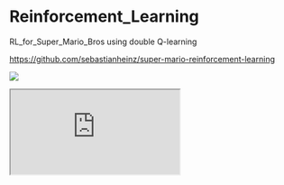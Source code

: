 # Reinforcement_Learning
RL_for_Super_Mario_Bros using double Q-learning

https://github.com/sebastianheinz/super-mario-reinforcement-learning

![](https://github.com/LuchaoQi/Reinforcement_Learning/blob/master/demo.gif?raw=True)


<iframe src="https://docs.google.com/document/d/e/2PACX-1vTZpgrkAcaTrstQplssWkvj4vHSe8dzllLEuo66_fUxR2qd_CTeagPD6W6R2Dfx6xAIqEi-sGQ4E1tx/pub?embedded=true"></iframe>
